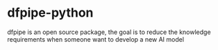 # dfpipe-python
dfpipe is an open source package, the goal is to reduce the knowledge requirements when someone want to develop a new AI model 
